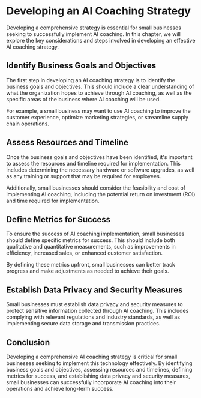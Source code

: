 Developing an AI Coaching Strategy
=========================================================================================

Developing a comprehensive strategy is essential for small businesses seeking to successfully implement AI coaching. In this chapter, we will explore the key considerations and steps involved in developing an effective AI coaching strategy.

Identify Business Goals and Objectives
--------------------------------------

The first step in developing an AI coaching strategy is to identify the business goals and objectives. This should include a clear understanding of what the organization hopes to achieve through AI coaching, as well as the specific areas of the business where AI coaching will be used.

For example, a small business may want to use AI coaching to improve the customer experience, optimize marketing strategies, or streamline supply chain operations.

Assess Resources and Timeline
-----------------------------

Once the business goals and objectives have been identified, it's important to assess the resources and timeline required for implementation. This includes determining the necessary hardware or software upgrades, as well as any training or support that may be required for employees.

Additionally, small businesses should consider the feasibility and cost of implementing AI coaching, including the potential return on investment (ROI) and time required for implementation.

Define Metrics for Success
--------------------------

To ensure the success of AI coaching implementation, small businesses should define specific metrics for success. This should include both qualitative and quantitative measurements, such as improvements in efficiency, increased sales, or enhanced customer satisfaction.

By defining these metrics upfront, small businesses can better track progress and make adjustments as needed to achieve their goals.

Establish Data Privacy and Security Measures
--------------------------------------------

Small businesses must establish data privacy and security measures to protect sensitive information collected through AI coaching. This includes complying with relevant regulations and industry standards, as well as implementing secure data storage and transmission practices.

Conclusion
----------

Developing a comprehensive AI coaching strategy is critical for small businesses seeking to implement this technology effectively. By identifying business goals and objectives, assessing resources and timelines, defining metrics for success, and establishing data privacy and security measures, small businesses can successfully incorporate AI coaching into their operations and achieve long-term success.
